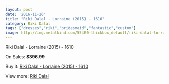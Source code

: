 ```yaml
---
layout: post
date: '2016-11-26'
title: "Riki Dalal - Lorraine (2015) - 1610"
category: Riki Dalal
tags: ["dresses","riki","bridesmaid","fantastic","custom"]
image: http://img.metalkind.com/55460-thickbox_default/riki-dalal-lorraine-2015-1610.jpg
---
```

Riki Dalal - Lorraine (2015) - 1610

On Sales: **$396.99**
<a href="https://www.metalkind.com/en/riki-dalal/15173-riki-dalal-lorraine-2015-1610.html"><amp-img layout="responsive" width="600" height="600" src="//img.metalkind.com/55460-thickbox_default/riki-dalal-lorraine-2015-1610.jpg" alt="Riki Dalal - Lorraine (2015) - 1610 0" /></a>
<a href="https://www.metalkind.com/en/riki-dalal/15173-riki-dalal-lorraine-2015-1610.html"><amp-img layout="responsive" width="600" height="600" src="//img.metalkind.com/55461-thickbox_default/riki-dalal-lorraine-2015-1610.jpg" alt="Riki Dalal - Lorraine (2015) - 1610 1" /></a>
<a href="https://www.metalkind.com/en/riki-dalal/15173-riki-dalal-lorraine-2015-1610.html"><amp-img layout="responsive" width="600" height="600" src="//img.metalkind.com/55462-thickbox_default/riki-dalal-lorraine-2015-1610.jpg" alt="Riki Dalal - Lorraine (2015) - 1610 2" /></a>
<a href="https://www.metalkind.com/en/riki-dalal/15173-riki-dalal-lorraine-2015-1610.html"><amp-img layout="responsive" width="600" height="600" src="//img.metalkind.com/55463-thickbox_default/riki-dalal-lorraine-2015-1610.jpg" alt="Riki Dalal - Lorraine (2015) - 1610 3" /></a>
<a href="https://www.metalkind.com/en/riki-dalal/15173-riki-dalal-lorraine-2015-1610.html"><amp-img layout="responsive" width="600" height="600" src="//img.metalkind.com/55464-thickbox_default/riki-dalal-lorraine-2015-1610.jpg" alt="Riki Dalal - Lorraine (2015) - 1610 4" /></a>
<a href="https://www.metalkind.com/en/riki-dalal/15173-riki-dalal-lorraine-2015-1610.html"><amp-img layout="responsive" width="600" height="600" src="//img.metalkind.com/55465-thickbox_default/riki-dalal-lorraine-2015-1610.jpg" alt="Riki Dalal - Lorraine (2015) - 1610 5" /></a>

Buy it: [Riki Dalal - Lorraine (2015) - 1610](https://www.metalkind.com/en/riki-dalal/15173-riki-dalal-lorraine-2015-1610.html "Riki Dalal - Lorraine (2015) - 1610")

View more: [Riki Dalal](https://www.metalkind.com/en/172-riki-dalal "Riki Dalal")